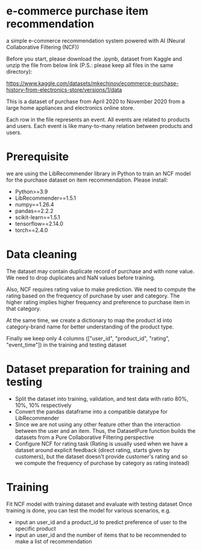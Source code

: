 # e-commerce purchase item recommendation
a simple e-commerce recommendation system powered with AI (Neural Collaborative Filtering (NCF))

Before you start, please download the .ipynb, dataset from Kaggle and unzip the file from below link (P.S.: please keep all files in the same directory):

https://www.kaggle.com/datasets/mkechinov/ecommerce-purchase-history-from-electronics-store/versions/1/data

This is a dataset of purchase from April 2020 to November 2020 from a large home appliances and electronics online store.

Each row in the file represents an event. All events are related to products and users. Each event is like many-to-many relation between products and users.

# Prerequisite
we are using the LibRecommender library in Python to train an NCF model for the purchase dataset on item recommendation. Please install:
- Python>=3.9
- LibRecommender==1.5.1
- numpy==1.26.4
- pandas==2.2.2
- scikit-learn==1.5.1
- tensorflow==2.14.0
- torch==2.4.0

# Data cleaning
The dataset may contain duplicate record of purchase and with none value. We need to drop duplicates and NaN values before training.

Also, NCF requires rating value to make prediction. We need to compute the rating based on the frequency of purchase by user and category. The higher rating implies higher frequency and preference to purchase item in that category.

At the same time, we create a dictionary to map the product id into category-brand name for better understanding of the product type.

Finally we keep only 4 columns (["user_id", "product_id", "rating", "event_time"]) in the training and testing dataset

# Dataset preparation for training and testing

- Split the dataset into training, validation, and test data with ratio 80%, 10%, 10% respectively
- Convert the pandas dataframe into a compatible datatype for LibRecommender
- Since we are not using any other feature other than the interaction between the user and an item. Thus, the DatasetPure function builds the datasets from a Pure Collaborative Filtering perspective
- Configure NCF for rating task (Rating is usually used when we have a dataset around explicit feedback (direct rating, starts given by customers), but the dataset doesn't provide customer's rating and so we compute the frequency of purchase by category as rating instead)

# Training

Fit NCF model with training dataset and evaluate with testing dataset
Once training is done, you can test the model for various scenarios, e.g. 
- input an user_id and a product_id to predict preference of user to the specific product
- input an user_id and the number of items that to be recommended to make a list of recommendation
